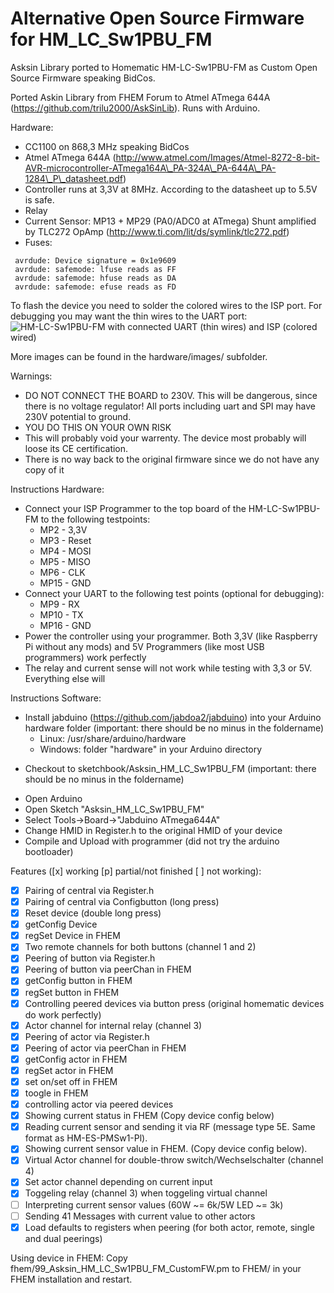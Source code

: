 Alternative Open Source Firmware for HM\_LC\_Sw1PBU\_FM
======================

Asksin Library ported to Homematic HM\-LC\-Sw1PBU\-FM as Custom Open Source Firmware speaking BidCos.

Ported Askin Library from FHEM Forum to Atmel ATmega 644A (https://github.com/trilu2000/AskSinLib). Runs with Arduino.

Hardware:
* CC1100 on 868,3 MHz speaking BidCos
* Atmel ATmega 644A (http://www.atmel.com/Images/Atmel-8272-8-bit-AVR-microcontroller-ATmega164A\_PA-324A\_PA-644A\_PA-1284\_P\_datasheet.pdf)
* Controller runs at 3,3V at 8MHz. According to the datasheet up to 5.5V is safe.
* Relay
* Current Sensor: MP13 + MP29 (PA0/ADC0 at ATmega) Shunt amplified by TLC272 OpAmp (http://www.ti.com/lit/ds/symlink/tlc272.pdf)
* Fuses:
```
 avrdude: Device signature = 0x1e9609
 avrdude: safemode: lfuse reads as FF
 avrdude: safemode: hfuse reads as DA
 avrdude: safemode: efuse reads as FD
```

To flash the device you need to solder the colored wires to the ISP port. For debugging you may want the thin wires to the UART port:
![](https://raw.github.com/jabdoa2/Asksin_HM_LC_Sw1PBU_FM/master/hardware/images/isp.jpg "HM-LC-Sw1PBU-FM with connected UART (thin wires) and ISP (colored wired)")

More images can be found in the hardware/images/ subfolder.

Warnings:
* DO NOT CONNECT THE BOARD to 230V. This will be dangerous, since there is no voltage regulator! All ports including uart and SPI may have 230V potential to ground.
* YOU DO THIS ON YOUR OWN RISK
* This will probably void your warrenty. The device most probably will loose its CE certification.
* There is no way back to the original firmware since we do not have any copy of it

Instructions Hardware:
* Connect your ISP Programmer to the top board of the HM-LC-Sw1PBU-FM to the following testpoints:
  * MP2 - 3,3V 
  * MP3 - Reset
  * MP4 - MOSI
  * MP5 - MISO
  * MP6 - CLK
  * MP15 - GND
* Connect your UART to the following test points (optional for debugging):
  * MP9 - RX
  * MP10 - TX
  * MP16 - GND
* Power the controller using your programmer. Both 3,3V (like Raspberry Pi without any mods) and 5V Programmers (like most USB programmers) work perfectly
* The relay and current sense will not work while testing with 3,3 or 5V. Everything else will

Instructions Software:
* Install jabduino (https://github.com/jabdoa2/jabduino) into your Arduino hardware folder (important: there should be no minus in the foldername)
    * Linux: /usr/share/arduino/hardware 
    * Windows: folder "hardware" in your Arduino directory
- Checkout to sketchbook/Asksin\_HM\_LC\_Sw1PBU\_FM (important: there should be no minus in the foldername)
* Open Arduino
* Open Sketch "Asksin\_HM\_LC\_Sw1PBU\_FM"
* Select Tools->Board->"Jabduino ATmega644A"
* Change HMID in Register.h to the original HMID of your device
* Compile and Upload with programmer (did not try the arduino bootloader)

Features ([x] working [p] partial/not finished [ ] not working):
- [x] Pairing of central via Register.h
- [x] Pairing of central via Configbutton (long press)
- [x] Reset device (double long press)
- [x] getConfig Device
- [x] regSet Device in FHEM
- [x] Two remote channels for both buttons (channel 1 and 2)
- [x] Peering of button via Register.h
- [x] Peering of button via peerChan in FHEM
- [x] getConfig button in FHEM
- [x] regSet button in FHEM
- [x] Controlling peered devices via button press (original homematic devices do work perfectly)
- [x] Actor channel for internal relay (channel 3)
- [x] Peering of actor via Register.h
- [x] Peering of actor via peerChan in FHEM
- [x] getConfig actor in FHEM
- [x] regSet actor in FHEM
- [x] set on/set off in FHEM
- [x] toogle in FHEM
- [x] controlling actor via peered devices
- [x] Showing current status in FHEM (Copy device config below)
- [x] Reading current sensor and sending it via RF (message type 5E. Same format as HM-ES-PMSw1-Pl).
- [x] Showing current sensor value in FHEM. (Copy device config below).
- [x] Virtual Actor channel for double-throw switch/Wechselschalter (channel 4)
- [x] Set actor channel depending on current input
- [x] Toggeling relay (channel 3) when toggeling virtual channel
- [ ] Interpreting current sensor values (60W ~= 6k/5W LED ~= 3k)
- [ ] Sending 41 Messages with current value to other actors
- [x] Load defaults to registers when peering (for both actor, remote, single and dual peerings)

Using device in FHEM:
Copy fhem/99\_Asksin\_HM\_LC\_Sw1PBU\_FM\_CustomFW.pm to FHEM/ in your FHEM installation and restart.
